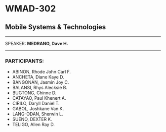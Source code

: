# WMAD-302

## Mobile Systems & Technologies

---

SPEAKER: **MEDRANO, Dave H.**

---

### PARTICIPANTS:
- ABINON, Rhode John Carl F.
- ANCHETA, Diane Kaye D.
- BANGONAN, Jasmin Joy C.
- BALANSI, Rhys Alecksie B.
- BUGTONG, Chinne D.
- CATAYAO, Paul Khenert A.
- CIRILO, Daryll Daniel T.
- GABOL, Joshkane Van K.
- LANG-ODAN, Sherwin L.
- SUENO, DEXTER K.
- TELIGO, Allen Ray D.
